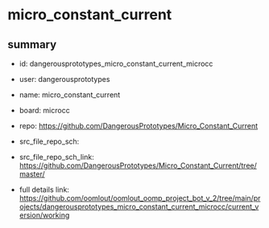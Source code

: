 # micro_constant_current
 
## summary 
* id: dangerousprototypes_micro_constant_current_microcc
* user: dangerousprototypes
* name: micro_constant_current
* board: microcc
* repo: https://github.com/DangerousPrototypes/Micro_Constant_Current



* src_file_repo_sch: 
* src_file_repo_sch_link: https://github.com/DangerousPrototypes/Micro_Constant_Current/tree/master/
* full details link: https://github.com/oomlout/oomlout_oomp_project_bot_v_2/tree/main/projects/dangerousprototypes_micro_constant_current_microcc/current_version/working  







